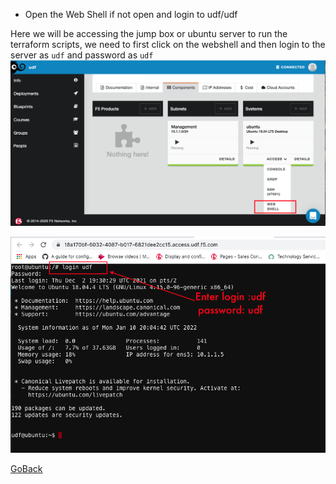 - Open the Web Shell if not open  and login to udf/udf

Here we will be accessing the jump box or ubuntu server to run the terraform scripts,
 we need to first click on the webshell and then login to the server as ```udf``` and password as ```udf```
   ![alt text](../images/accessbuntu.png)

   ![alt text](../images/udflogin.png)

[GoBack](../README.md)
